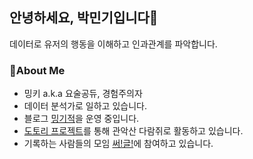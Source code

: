 ## 안녕하세요, 박민기입니다🙂

데이터로 유저의 행동을 이해하고 인과관계를 파악합니다.

### 🔎About Me

+ 밍키 a.k.a 요술공듀, 경험주의자
+ 데이터 분석가로 일하고 있습니다.
+ 블로그 [밍기적](https://minggijeog.oopy.io/)을 운영 중입니다.
+ [도토리 프로젝트](https://mingkipark.notion.site/83389ead47a74179a9287fea9c8cb907)를 통해 관악산 다람쥐로 활동하고 있습니다.
+ 기록하는 사람들의 모임 [써!글!](https://bit.ly/3HY0HXo)에 참여하고 있습니다.
